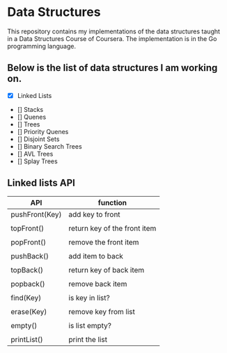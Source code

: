 # Data Structures

This repository contains my implementations of the data structures taught in a Data Structures Course of Coursera. The implementation is in the Go programming language.

## Below is the list of data structures I am working on.

- [X] Linked Lists
- [] Stacks
- [] Quenes
- [] Trees
- [] Priority Quenes
- [] Disjoint Sets
- [] Binary Search Trees
- [] AVL Trees
- [] Splay Trees

## Linked lists API


| API                  | function                     |  
|----------------------|------------------------------|  
| pushFront(Key)       | add key to front             |  
|                      |                              |  
| topFront()           | return key of the front item |  
|                      |                              |  
| popFront()           | remove the front item        |  
|                      |                              |  
| pushBack()           | add item to back             |  
|                      |                              |  
| topBack()            | return key of back item      |  
|                      |                              |  
| popback()            | remove back item             |  
|                      |                              |  
| find(Key)            | is key in list?              |  
|                      |                              |  
| erase(Key)           | remove key from list         |  
|                      |                              |  
| empty()              | is list empty?               |  
|                      |                              |  
| printList()          | print the list               |  
